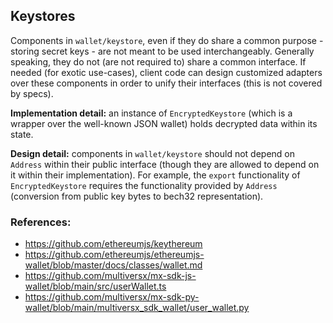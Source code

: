 ## Keystores

Components in `wallet/keystore`, even if they do share a common purpose - storing secret keys - are not meant to be used interchangeably. Generally speaking, they do not (are not required to) share a common interface. If needed (for exotic use-cases), client code can design customized adapters over these components in order to unify their interfaces (this is not covered by specs).

**Implementation detail:** an instance of `EncryptedKeystore` (which is a wrapper over the well-known JSON wallet) holds decrypted data within its state.

**Design detail:** components in `wallet/keystore` should not depend on `Address` within their public interface (though they are allowed to depend on it within their implementation). For example, the `export` functionality of `EncryptedKeystore` requires the functionality provided by `Address` (conversion from public key bytes to bech32 representation).

### References:

- https://github.com/ethereumjs/keythereum
- https://github.com/ethereumjs/ethereumjs-wallet/blob/master/docs/classes/wallet.md
- https://github.com/multiversx/mx-sdk-js-wallet/blob/main/src/userWallet.ts
- https://github.com/multiversx/mx-sdk-py-wallet/blob/main/multiversx_sdk_wallet/user_wallet.py
